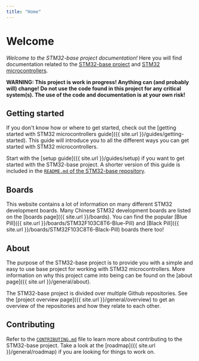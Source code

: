 ```yaml
---
title: "Home"
---
```


# Welcome

_Welcome to the STM32-base project documentation!_ Here you will find documentation related to the [STM32-base project](https://github.com/STM32-base) and [STM32 microcontrollers](https://www.st.com/en/microcontrollers-microprocessors/stm32-32-bit-arm-cortex-mcus.html).

**WARNING: This project is work in progress! Anything can (and probably will) change! Do not use the code found in this project for any critical system(s). The use of the code and documentation is at your own risk!**

## Getting started

If you don't know how or where to get started, check out the [getting started with STM32 microcontrollers guide]({{ site.url }}/guides/getting-started). This guide will introduce you to all the different ways you can get started with STM32 microcontrollers.

Start with the [setup guide]({{ site.url }}/guides/setup) if you want to get started with the STM32-base project. A shorter version of this guide is included in the [`README.md` of the STM32-base repository](https://github.com/STM32-base/STM32-base).

## Boards

This website contains a lot of information on many different STM32 development boards. Many Chinese STM32 development boards are listed on the [boards page]({{ site.url }}/boards). You can find the popular [Blue Pill]({{ site.url }}/boards/STM32F103C8T6-Blue-Pill) and [Black Pill]({{ site.url }}/boards/STM32F103C8T6-Black-Pill) boards there too!

## About

The purpose of the STM32-base project is to provide you with a simple and easy to use base project for working with STM32 microcontrollers. More information on why this project came into being can be found on the [about page]({{ site.url }}/general/about).

The STM32-base project is divided over multiple Github repositories. See the [project overview page]({{ site.url }}/general/overview) to get an overview of the repositories and how they relate to each other.

## Contributing

Refer to the [`CONTRIBUTING.md`](https://github.com/STM32-base/STM32-base/blob/master/CONTRIBUTING.md) file to learn more about contributing to the STM32-base project. Take a look at the [roadmap]({{ site.url }}/general/roadmap) if you are looking for things to work on.
